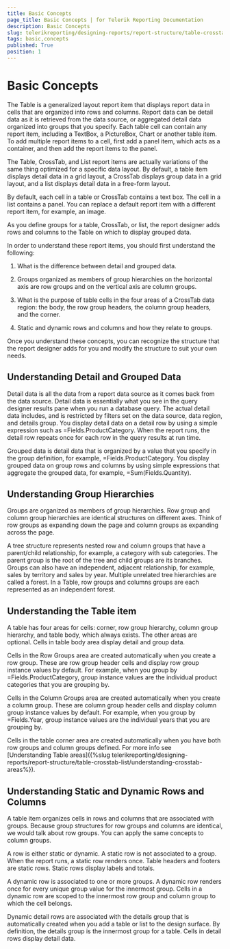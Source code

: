 ```yaml
---
title: Basic Concepts
page_title: Basic Concepts | for Telerik Reporting Documentation
description: Basic Concepts
slug: telerikreporting/designing-reports/report-structure/table-crosstab-list/basic-concepts
tags: basic,concepts
published: True
position: 1
---
```


# Basic Concepts



The Table is a generalized layout report item that displays report data in cells that are organized into rows and         columns. Report data can be detail data as it is retrieved from the data source, or aggregated detail data organized into         groups that you specify. Each table cell can contain any report item, including a TextBox, a PictureBox, Chart or another         table item. To add multiple report items to a cell, first add a panel item, which acts as a container, and then add the         report items to the panel.       

The Table, CrossTab, and List report items are actually variations of the same thing optimized for a specific data layout.         By default, a table item displays detail data in a grid layout, a CrossTab displays group data in a grid layout, and a         list displays detail data in a free-form layout.       

By default, each cell in a table or CrossTab contains a text box. The cell in a list contains a panel. You can         replace a default report item with a different report item, for example, an image.       

As you define groups for a table, CrossTab, or list, the report designer adds rows and columns to the Table on         which to display grouped data.       

In order to understand these report items, you should first understand the following:       

1. What is the difference between detail and grouped data.           

1. Groups organized as members of group hierarchies on the horizontal axis are row groups and on the vertical axis are             column groups.           

1. What is the purpose of table cells in the four areas of a CrossTab data region: the body, the row group headers, the             column group headers, and the corner.           

1. Static and dynamic rows and columns and how they relate to groups.           

Once you understand these concepts, you can recognize the structure that the report designer adds for you and modify the         structure to suit your own needs.       

## Understanding Detail and Grouped Data

Detail data is all the data from a report data source as it comes back from the data source. Detail data is essentially           what you see in the query designer results pane when you run a database query. The actual detail data includes, and is           restricted by filters set on the data source, data region, and details group. You display detail data on a detail row by           using a simple expression such as =Fields.ProductCategory. When the report runs, the detail row repeats once for each row in           the query results at run time.         

Grouped data is detail data that is organized by a value that you specify in the group definition, for example,           =Fields.ProductCategory. You display grouped data on group rows and columns by using simple expressions that aggregate the           grouped data, for example, =Sum(Fields.Quantity).         

## Understanding Group Hierarchies

Groups are organized as members of group hierarchies. Row group and column group hierarchies are identical structures           on different axes. Think of row groups as expanding down the page and column groups as expanding across the page.         

A tree structure represents nested row and column groups that have a parent/child relationship, for example, a category           with sub categories. The parent group is the root of the tree and child groups are its branches. Groups can also have an           independent, adjacent relationship, for example, sales by territory and sales by year. Multiple unrelated tree hierarchies           are called a forest. In a Table, row groups and columns groups are each represented as an independent forest.         

## Understanding the Table item

A table has four areas for cells: corner, row group hierarchy, column group hierarchy, and table body, which always           exists. The other areas are optional. Cells in table body area display detail and group data.         

Cells in the Row Groups area are created automatically when you create a row group. These are row group header cells           and display row group instance values by default. For example, when you group by =Fields.ProductCategory, group instance values are the individual product categories that you are grouping by.         

Cells in the Column Groups area are created automatically when you create a column group. These are column group header           cells and display column group instance values by default. For example, when you group by =Fields.Year, group instance values           are the individual years that you are grouping by.         

Cells in the table corner area are created automatically when you have both row groups and column groups defined. For           more info see [Understanding Table areas]({%slug telerikreporting/designing-reports/report-structure/table-crosstab-list/understanding-crosstab-areas%}).         

## Understanding Static and Dynamic Rows and Columns

A table item organizes cells in rows and columns that are associated with groups. Because group structures for row           groups and columns are identical, we would talk about row groups. You can apply the same concepts to column groups.         

A row is either static or dynamic. A static row is not associated to a group. When the report runs, a static row           renders once. Table headers and footers are static rows. Static rows display labels and totals.         

A dynamic row is associated to one or more groups. A dynamic row renders once for every unique group value for the           innermost group. Cells in a dynamic row are scoped to the innermost row group and column group to which the cell belongs.         

Dynamic detail rows are associated with the details group that is automatically created when you add a table or list           to the design surface. By definition, the details group is the innermost group for a table. Cells in detail rows display           detail data.         
